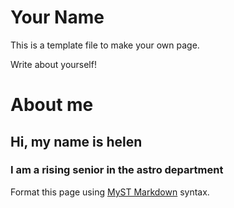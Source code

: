 # Your Name

This is a template file to make your own page.

Write about yourself!
# About me
## Hi, my name is helen
### I am a rising senior in the astro department

Format this page using [MyST Markdown](https://jupyterbook.org/en/stable/content/index.html) syntax.
